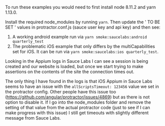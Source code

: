 To run these examples you would need to first install node 8.11.2 and yarn 1.13.0.

Install the required node_modules by running `yarn`. Then update the ' TO BE SET ' values in protractor.conf.js (sauce user key and api key) and then see:

1.	A working android example run via `yarn smoke:saucelabs:android quarterly_test`
2.	The problematic iOS example that only differs by the multiCapabilities set for iOS. It can be run via `yarn smoke:saucelabs:ios quarterly_test`.

Looking in the Appium logs in Sauce Labs I can see a session is being created and our website is loaded, but once we start trying to make assertions on the contents of the site the connection times out.

The only thing I have found in the logs is that iOS Appium in Sauce Labs seems to have an issue with the `allScriptsTimeout: 123456` value we set in the protractor config. Other people have this issue too (https://github.com/angular/protractor/issues/4869) but as there is not option to disable it.  If I go into the node_modules folder and remove the setting of that value from the actual protractor code (just to see if I can make progress with this issue) I still get timeouts with slightly different message from Sauce Labs.
